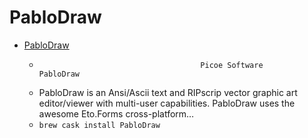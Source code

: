 # PabloDraw
- [PabloDraw](http://picoe.ca/products/pablodraw/)
  -  										Picoe Software									 PabloDraw
  - PabloDraw is an Ansi/Ascii text and RIPscrip vector graphic art editor/viewer with multi-user capabilities. PabloDraw uses the awesome Eto.Forms cross-platform…
  - `brew cask install PabloDraw`
